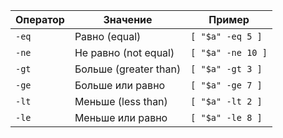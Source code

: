 | Оператор | Значение              | Пример            |
| -------- | --------------------- | ----------------- |
| `-eq`    | Равно (equal)         | `[ "$a" -eq 5 ]`  |
| `-ne`    | Не равно (not equal)  | `[ "$a" -ne 10 ]` |
| `-gt`    | Больше (greater than) | `[ "$a" -gt 3 ]`  |
| `-ge`    | Больше или равно      | `[ "$a" -ge 7 ]`  |
| `-lt`    | Меньше (less than)    | `[ "$a" -lt 2 ]`  |
| `-le`    | Меньше или равно      | `[ "$a" -le 8 ]`  |
